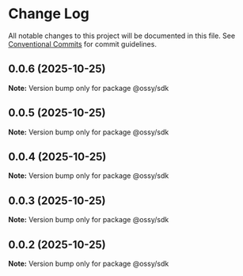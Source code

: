 # Change Log

All notable changes to this project will be documented in this file.
See [Conventional Commits](https://conventionalcommits.org) for commit guidelines.

## 0.0.6 (2025-10-25)

**Note:** Version bump only for package @ossy/sdk





## 0.0.5 (2025-10-25)

**Note:** Version bump only for package @ossy/sdk





## 0.0.4 (2025-10-25)

**Note:** Version bump only for package @ossy/sdk





## 0.0.3 (2025-10-25)

**Note:** Version bump only for package @ossy/sdk





## 0.0.2 (2025-10-25)

**Note:** Version bump only for package @ossy/sdk
